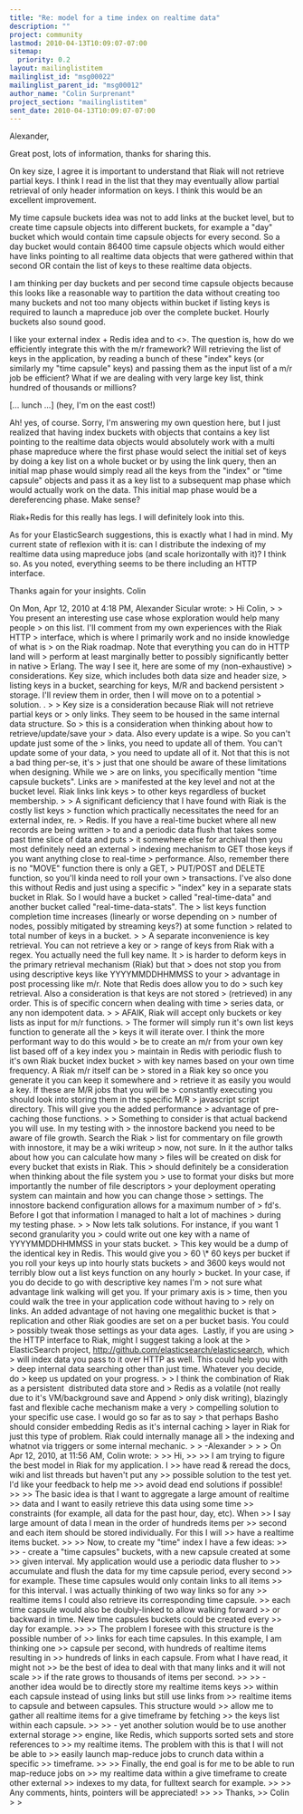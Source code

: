```yaml
---
title: "Re: model for a time index on realtime data"
description: ""
project: community
lastmod: 2010-04-13T10:09:07-07:00
sitemap:
  priority: 0.2
layout: mailinglistitem
mailinglist_id: "msg00022"
mailinglist_parent_id: "msg00012"
author_name: "Colin Surprenant"
project_section: "mailinglistitem"
sent_date: 2010-04-13T10:09:07-07:00
---
```



Alexander,

Great post, lots of information, thanks for sharing this.

On key size, I agree it is important to understand that Riak will not
retrieve partial keys. I think I read in the list that they may
eventually allow partial retrieval of only header information on keys.
I think this would be an excellent improvement.

My time capsule buckets idea was not to add links at the bucket level,
but to create time capsule objects into different buckets, for example
a "day" bucket which would contain time capsule objects for every
second. So a day bucket would contain 86400 time capsule objects which
would either have links pointing to all realtime data objects that
were gathered within that second OR contain the list of keys to these
realtime data objects.

I am thinking per day buckets and per second time capsule objects
because this looks like a reasonable way to partition the data without
creating too many buckets and not too many objects within bucket if
listing keys is required to launch a mapreduce job over the complete
bucket. Hourly buckets also sound good.

I like your external index + Redis idea and to &lt;&gt;. The question is, how do we efficiently
integrate this with the m/r framework? Will retrieving the list of
keys in the application, by reading a bunch of these "index" keys (or
similarly my "time capsule" keys) and passing them as the input list
of a m/r job be efficient? What if we are dealing with very large key
list, think hundred of thousands or millions?

[... lunch ...] (hey, I'm on the east cost!)

Ah! yes, of course. Sorry, I'm answering my own question here, but I
just realized that having index buckets with objects that contains a
key list pointing to the realtime data objects would absolutely work
with a multi phase mapreduce where the first phase would select the
initial set of keys by doing a key list on a whole bucket or by using
the link query, then an initial map phase would simply read all the
keys from the "index" or "time capsule" objects and pass it as a key
list to a subsequent map phase which would actually work on the data.
This initial map phase would be a dereferencing phase. Make sense?

Riak+Redis for this really has legs. I will definitely look into this.

As for your ElasticSearch suggestions, this is exactly what I had in
mind. My current state of reflexion with it is: can I distribute the
indexing of my realtime data using mapreduce jobs (and scale
horizontally with it)? I think so. As you noted, everything seems to
be there including an HTTP interface.

Thanks again for your insights.
Colin

On Mon, Apr 12, 2010 at 4:18 PM, Alexander Sicular  wrote:
&gt; Hi Colin,
&gt;
&gt; You present an interesting use case whose exploration would help many people 
&gt; on this list. I'll comment from my own experiences with the Riak HTTP 
&gt; interface, which is where I primarily work and no inside knowledge of what is 
&gt; on the Riak roadmap. Note that everything you can do in HTTP land will 
&gt; perform at least marginally better to possibly significantly better in native 
&gt; Erlang. The way I see it, here are some of my (non-exhaustive) 
&gt; considerations. Key size, which includes both data size and header size, 
&gt; listing keys in a bucket, searching for keys, M/R and backend persistent 
&gt; storage. I'll review them in order, then I will move on to a potential 
&gt; solution. .
&gt;
&gt; Key size is a consideration because Riak will not retrieve partial keys or 
&gt; only links. They seem to be housed in the same internal data structure. So 
&gt; this is a consideration when thinking about how to retrieve/update/save your 
&gt; data. Also every update is a wipe. So you can't update just some of the 
&gt; links, you need to update all of them. You can't update some of your data, 
&gt; you need to update all of it. Not that this is not a bad thing per-se, it's 
&gt; just that one should be aware of these limitations when designing. While we 
&gt; are on links, you specifically mention "time capsule buckets". Links are 
&gt; manifested at the key level and not at the bucket level. Riak links link keys 
&gt; to other keys regardless of bucket membership.
&gt;
&gt; A significant deficiency that I have found with Riak is the costly list keys 
&gt; function which practically necessitates the need for an external index, re. 
&gt; Redis. If you have a real-time bucket where all new records are being written 
&gt; to and a periodic data flush that takes some past time slice of data and puts 
&gt; it somewhere else for archival then you most definitely need an external 
&gt; indexing mechanism to GET those keys if you want anything close to real-time 
&gt; performance. Also, remember there is no "MOVE" function there is only a GET, 
&gt; PUT/POST and DELETE function, so you'll kinda need to roll your own 
&gt; transactions. I've also done this without Redis and just using a specific 
&gt; "index" key in a separate stats bucket in RIak. So I would have a bucket 
&gt; called "real-time-data" and another bucket called "real-time-data-stats". The 
&gt; list keys function completion time increases (linearly or worse depending on 
&gt; number of nodes, possibly mitigated by streaming keys?) at some function 
&gt; related to total number of keys in a bucket.
&gt;
&gt; A separate inconvenience is key retrieval. You can not retrieve a key or 
&gt; range of keys from Riak with a regex. You actually need the full key name. It 
&gt; is harder to deform keys in the primary retrieval mechanism (Riak) but that 
&gt; does not stop you from using descriptive keys like YYYYMMDDHHMMSS to your 
&gt; advantage in post processing like m/r. Note that Redis does allow you to do 
&gt; such key retrieval. Also a consideration is that keys are not stored 
&gt; (retrieved) in any order. This is of specific concern when dealing with time 
&gt; series data, or any non idempotent data.
&gt;
&gt; AFAIK, Riak will accept only buckets or key lists as input for m/r functions. 
&gt; The former will simply run it's own list keys function to generate all the 
&gt; keys it will iterate over. I think the more performant way to do this would 
&gt; be to create an m/r from your own key list based off of a key index you 
&gt; maintain in Redis with periodic flush to it's own Riak bucket index bucket 
&gt; with key names based on your own time frequency. A Riak m/r itself can be 
&gt; stored in a Riak key so once you generate it you can keep it somewhere and 
&gt; retrieve it as easily you would a key. If these are M/R jobs that you will be 
&gt; constantly executing you should look into storing them in the specific M/R 
&gt; javascript script directory. This will give you the added performance 
&gt; advantage of pre-caching those functions.
&gt;
&gt; Something to consider is that actual backend you will use. In my testing with 
&gt; the innostore backend you need to be aware of file growth. Search the Riak 
&gt; list for commentary on file growth with innostore, it may be a wiki writeup 
&gt; now, not sure. In it the author talks about how you can calculate how many 
&gt; files will be created on disk for every bucket that exists in Riak. This 
&gt; should definitely be a consideration when thinking about the file system you 
&gt; use to format your disks but more importantly the number of file descriptors 
&gt; your deployment operating system can maintain and how you can change those 
&gt; settings. The innostore backend configuration allows for a maximum number of 
&gt; fd's. Before I got that information I managed to halt a lot of machines 
&gt; during my testing phase.
&gt;
&gt; Now lets talk solutions. For instance, if you want 1 second granularity you 
&gt; could write out one key with a name of YYYYMMDDHHMMSS in your stats bucket. 
&gt; This key would be a dump of the identical key in Redis. This would give you 
&gt; 60 \\* 60 keys per bucket if you roll your keys up into hourly stats buckets 
&gt; and 3600 keys would not terribly blow out a list keys function on any hourly 
&gt; bucket. In your case, if you do decide to go with descriptive key names I'm 
&gt; not sure what advantage link walking will get you. If your primary axis is 
&gt; time, then you could walk the tree in your application code without having to 
&gt; rely on links. An added advantage of not having one megalithic bucket is that 
&gt; replication and other Riak goodies are set on a per bucket basis. You could 
&gt; possibly tweak those settings as your data ages.  Lastly, if you are using 
&gt; the HTTP interface to Riak, might I suggest taking a look at the 
&gt; ElasticSearch project, http://github.com/elasticsearch/elasticsearch, which 
&gt; will index data you pass to it over HTTP as well. This could help you with 
&gt; deep internal data searching other than just time. Whatever you decide, do 
&gt; keep us updated on your progress.
&gt;
&gt; I think the combination of Riak as a persistent  distributed data store and 
&gt; Redis as a volatile (not really due to it's VM/background save and Append 
&gt; only disk writing), blazingly fast and flexible cache mechanism make a very 
&gt; compelling solution to your specific use case. I would go so far as to say 
&gt; that perhaps Basho should consider embedding Redis as it's internal caching 
&gt; layer in Riak for just this type of problem. Riak could internally manage all 
&gt; the indexing and whatnot via triggers or some internal mechanic.
&gt;
&gt; -Alexander
&gt;
&gt;
&gt; On Apr 12, 2010, at 11:56 AM, Colin wrote:
&gt;
&gt;&gt; Hi,
&gt;&gt;
&gt;&gt; I am trying to figure the best model in Riak for my application. I
&gt;&gt; have read & reread the docs, wiki and list threads but haven't put any
&gt;&gt; possible solution to the test yet. I'd like your feedback to help me
&gt;&gt; avoid dead end solutions if possible!
&gt;&gt;
&gt;&gt; The basic idea is that I want to aggregate a large amount of realtime
&gt;&gt; data and I want to easily retrieve this data using some time
&gt;&gt; constraints (for example, all data for the past hour, day, etc). When
&gt;&gt; I say large amount of data I mean in the order of hundreds items per
&gt;&gt; second and each item should be stored individually. For this I will
&gt;&gt; have a realtime items bucket.
&gt;&gt;
&gt;&gt; Now, to create my "time" index I have a few ideas:
&gt;&gt;
&gt;&gt; - create a "time capsules" buckets, with a new capsule created at some
&gt;&gt; given interval. My application would use a periodic data flusher to
&gt;&gt; accumulate and flush the data for my time capsule period, every second
&gt;&gt; for example. These time capsules would only contain links to all items
&gt;&gt; for this interval. I was actually thinking of two way links so for any
&gt;&gt; realtime items I could also retrieve its corresponding time capsule.
&gt;&gt; each time capsule would also be doubly-linked to allow walking forward
&gt;&gt; or backward in time. New time capsules buckets could be created every
&gt;&gt; day for example.
&gt;&gt;
&gt;&gt; The problem I foresee with this structure is the possible number of
&gt;&gt; links for each time capsules. In this example, I am thinking one
&gt;&gt; capsule per second, with hundreds of realtime items resulting in
&gt;&gt; hundreds of links in each capsule. From what I have read, it might not
&gt;&gt; be the best of idea to deal with that many links and it will not scale
&gt;&gt; if the rate grows to thousands of items per second.
&gt;&gt;
&gt;&gt; - another idea would be to directly store my realtime items keys
&gt;&gt; within each capsule instead of using links but still use links from
&gt;&gt; realtime items to capsule and between capsules. This structure would
&gt;&gt; allow me to gather all realtime items for a give timeframe by fetching
&gt;&gt; the keys list within each capsule.
&gt;&gt;
&gt;&gt; - yet another solution would be to use another external storage
&gt;&gt; engine, like Redis, which supports sorted sets and store references to
&gt;&gt; my realtime items. The problem with this is that I will not be able to
&gt;&gt; easily launch map-reduce jobs to crunch data within a specific
&gt;&gt; timeframe.
&gt;&gt;
&gt;&gt; Finally, the end goal is for me to be able to run map-reduce jobs on
&gt;&gt; my realtime data within a give timeframe to create other external
&gt;&gt; indexes to my data, for fulltext search for example.
&gt;&gt;
&gt;&gt; Any comments, hints, pointers will be appreciated!
&gt;&gt;
&gt;&gt; Thanks,
&gt;&gt; Colin
&gt;
&gt;

